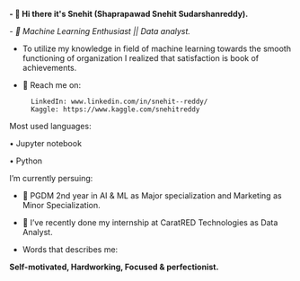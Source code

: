 **- 👋 Hi there it's Snehit (Shaprapawad Snehit Sudarshanreddy).**

_- 💞️ Machine Learning Enthusiast || Data analyst._

-  To utilize my knowledge in field of machine learning towards the smooth functioning of organization I realized that satisfaction is book of achievements. 


- 👀 Reach me on:

		LinkedIn: www.linkedin.com/in/snehit--reddy/
		Kaggle: https://www.kaggle.com/snehitreddy

Most used languages:

•	Jupyter notebook

•	Python



I’m currently persuing:

- 🌱 PGDM 2nd year in AI & ML as Major specialization and Marketing as Minor Specialization.


- 💞️ I’ve recently done my internship at CaratRED Technologies as Data Analyst.


-  Words that describes me:

**Self-motivated, Hardworking, Focused & perfectionist.**

